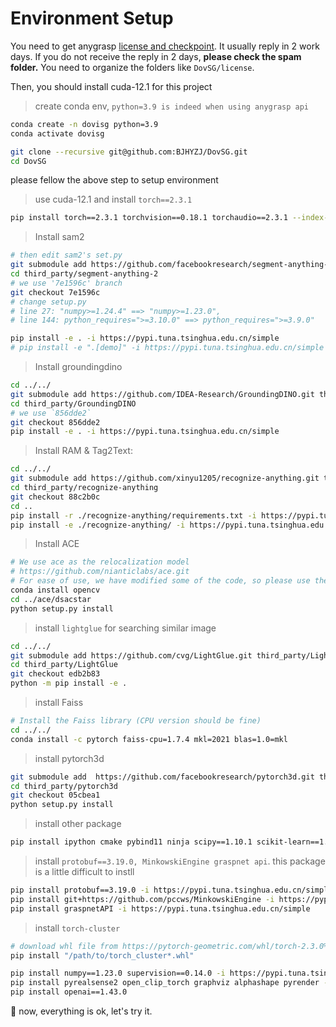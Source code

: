 # Environment Setup

You need to get anygrasp [license and checkpoint](https://github.com/graspnet/anygrasp_sdk/blob/main/README.md#license-registration). It usually reply in 2 work days. If you do not receive the reply in 2 days, **please check the spam folder.**
You need to organize the folders like `DovSG/license`.


Then, you should install cuda-12.1 for this project
> create conda env, `python=3.9 is indeed when using anygrasp api`
```bash
conda create -n dovisg python=3.9
conda activate dovisg

git clone --recursive git@github.com:BJHYZJ/DovSG.git
cd DovSG
```



please fellow the above step to setup environment

> use cuda-12.1 and install `torch==2.3.1`
```bash
pip install torch==2.3.1 torchvision==0.18.1 torchaudio==2.3.1 --index-url https://download.pytorch.org/whl/cu121 -i https://pypi.tuna.tsinghua.edu.cn/simple

```

> Install sam2
```bash
# then edit sam2's set.py
git submodule add https://github.com/facebookresearch/segment-anything-2.git third_party/segment-anything-2
cd third_party/segment-anything-2
# we use '7e1596c' branch
git checkout 7e1596c
# change setup.py
# line 27: "numpy>=1.24.4" ==> "numpy>=1.23.0",
# line 144: python_requires=">=3.10.0" ==> python_requires=">=3.9.0"

pip install -e . -i https://pypi.tuna.tsinghua.edu.cn/simple
# pip install -e ".[demo]" -i https://pypi.tuna.tsinghua.edu.cn/simple
```

> Install groundingdino

```bash
cd ../../
git submodule add https://github.com/IDEA-Research/GroundingDINO.git third_party/GroundingDINO
cd third_party/GroundingDINO
# we use `856dde2`
git checkout 856dde2
pip install -e . -i https://pypi.tuna.tsinghua.edu.cn/simple
```

> Install RAM & Tag2Text:

```bash
cd ../../
git submodule add https://github.com/xinyu1205/recognize-anything.git third_party/recognize-anything
cd third_party/recognize-anything
git checkout 88c2b0c
cd ..
pip install -r ./recognize-anything/requirements.txt -i https://pypi.tuna.tsinghua.edu.cn/simple
pip install -e ./recognize-anything/ -i https://pypi.tuna.tsinghua.edu.cn/simple
```


> Install ACE

```bash
# We use ace as the relocalization model
# https://github.com/nianticlabs/ace.git
# For ease of use, we have modified some of the code, so please use the ace code provided in our repo directly
conda install opencv
cd ../ace/dsacstar
python setup.py install
```


> install `lightglue` for searching similar image 

```bash
cd ../../
git submodule add https://github.com/cvg/LightGlue.git third_party/LightGlue
cd third_party/LightGlue
git checkout edb2b83
python -m pip install -e .
```



> install Faiss
```bash
# Install the Faiss library (CPU version should be fine)
cd ../../
conda install -c pytorch faiss-cpu=1.7.4 mkl=2021 blas=1.0=mkl
```


> install pytorch3d

```bash
git submodule add  https://github.com/facebookresearch/pytorch3d.git third_party/pytorch3d
cd third_party/pytorch3d
git checkout 05cbea1
python setup.py install
```


> install other package

```bash
pip install ipython cmake pybind11 ninja scipy==1.10.1 scikit-learn==1.4.0 pandas==2.0.3 hydra-core opencv-python openai-clip timm matplotlib==3.7.2 imageio timm open3d numpy-quaternion more-itertools pyliblzfse einops transformers pytorch-lightning wget gdown tqdm zmq torch_geometric -i https://pypi.tuna.tsinghua.edu.cn/simple
```


> install `protobuf==3.19.0, MinkowskiEngine graspnet api`. this package is a little difficult to instll
```bash
pip install protobuf==3.19.0 -i https://pypi.tuna.tsinghua.edu.cn/simple
pip install git+https://github.com/pccws/MinkowskiEngine -i https://pypi.tuna.tsinghua.edu.cn/simple
pip install graspnetAPI -i https://pypi.tuna.tsinghua.edu.cn/simple
```

> install `torch-cluster`

```bash
# download whl file from https://pytorch-geometric.com/whl/torch-2.3.0%2Bcu121.html
pip install "/path/to/torch_cluster*.whl"
```

```bash
pip install numpy==1.23.0 supervision==0.14.0 -i https://pypi.tuna.tsinghua.edu.cn/simple
pip install pyrealsense2 open_clip_torch graphviz alphashape pyrender -i https://pypi.tuna.tsinghua.edu.cn/simple
pip install openai==1.43.0

```

🎉 now, everything is ok, let's try it.